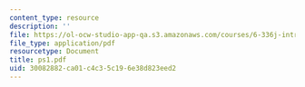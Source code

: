 ```yaml
---
content_type: resource
description: ''
file: https://ol-ocw-studio-app-qa.s3.amazonaws.com/courses/6-336j-introduction-to-numerical-simulation-sma-5211-fall-2003/30082882ca01c4c35c196e38d823eed2_ps1.pdf
file_type: application/pdf
resourcetype: Document
title: ps1.pdf
uid: 30082882-ca01-c4c3-5c19-6e38d823eed2
---
```


